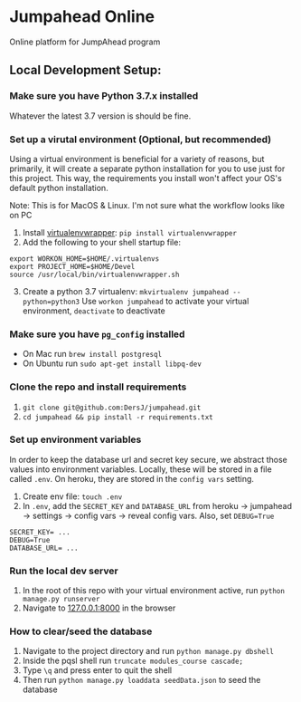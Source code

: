 # Jumpahead Online
Online platform for JumpAhead program

## Local Development Setup:

### Make sure you have Python 3.7.x installed
Whatever the latest 3.7 version is should be fine.

### Set up a virutal environment (Optional, but recommended)
Using a virtual environment is beneficial for a variety of reasons, but primarily, it will create a separate python installation for you to use just for this project. This way, the requirements you install won't affect your OS's default python installation.

Note: This is for MacOS & Linux. I'm not sure what the workflow looks like on PC

1. Install [virtualenvwrapper](https://virtualenvwrapper.readthedocs.io/en/latest/install.html): `pip install virtualenvwrapper`
2. Add the following to your shell startup file:
```
export WORKON_HOME=$HOME/.virtualenvs
export PROJECT_HOME=$HOME/Devel
source /usr/local/bin/virtualenvwrapper.sh
```
3. Create a python 3.7 virtualenv: `mkvirtualenv jumpahead --python=python3`
Use `workon jumpahead` to activate your virtual environment, `deactivate` to deactivate

### Make sure you have `pg_config` installed
- On Mac run `brew install postgresql`
- On Ubuntu run `sudo apt-get install libpq-dev`

### Clone the repo and install requirements
1. `git clone git@github.com:DersJ/jumpahead.git`
2. `cd jumpahead && pip install -r requirements.txt`

### Set up environment variables
In order to keep the database url and secret key secure, we abstract those values into environment variables. Locally, these will be stored in a file called `.env`. On heroku, they are stored in the `config vars` setting.

1. Create env file: `touch .env`
2. In `.env`, add the `SECRET_KEY` and `DATABASE_URL` from heroku -> jumpahead -> settings -> config vars -> reveal config vars. Also, set `DEBUG=True`
```
SECRET_KEY= ...
DEBUG=True
DATABASE_URL= ...
```

### Run the local dev server
1. In the root of this repo with your virtual environment active, run `python manage.py runserver` 
2. Navigate to [127.0.0.1:8000]() in the browser


### How to clear/seed the database
1. Navigate to the project directory and run `python manage.py dbshell`
2. Inside the pqsl shell run `truncate modules_course cascade;`
3. Type `\q` and press enter to quit the shell
4. Then run `python manage.py loaddata seedData.json` to seed the database
